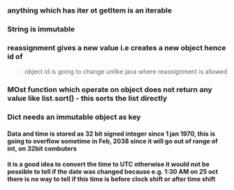 ### anything which has __iter__ ot __getItem__ is an iterable
### String is immutable
### reassignment gives a new value i.e creates a new object hence id of 
> object id is going to change unlike java where reassignment is allowed

### MOst function which operate on object does not return any value like list.sort() - this sorts the list directly

### Dict needs an immutable object as key

#### Data and time is stored as 32 bit signed integer since 1 jan 1970, this is going to overflow sometime in Feb, 2038 since it will go out of range of int, on 32bit combuters

#### it is a good idea to convert the time to UTC otherwise it would not be possible to tell if the date was changed because e.g. 1:30 AM on 25 oct there is no way to tell if this time is before clock shift or after time shift 
